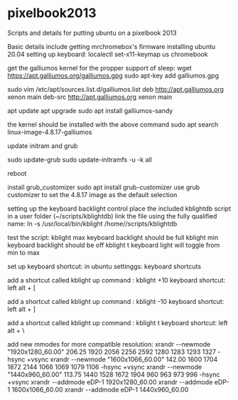 # pixelbook2013
Scripts and details for putting ubuntu on a pixelbook 2013

Basic details include getting mrchromebox's firmware
installing ubuntu 20.04
setting up keyboard:
localectl set-x11-keymap us chromebook

get the galliumos kernel for the propper support of sleep:
wget https://apt.galliumos.org/galliumos.gpg
sudo apt-key add galliumos.gpg

sudo vim /etc/apt/sources.list.d/galliumos.list
deb     http://apt.galliumos.org xenon main
deb-src http://apt.galliumos.org xenon main

apt update
apt upgrade
sudo apt install galliumos-sandy

the kernel should be installed with the above command
sudo apt search linux-image-4.8.17-galliumos

update initram and grub

sudo update-grub
sudo update-initramfs -u -k all

reboot

install grub_customizer
sudo apt install grub-customizer
use grub customizer to set the 4.8.17 image as the default selection

setting up the keyboard backlight control
place the included kblightdb script in a user folder (~/scripts/kblightdb)
link the file using the fully qualified name:
ln -s /usr/local/bin/kblight /home/<username>/scripts/kblightdb

test the script:
kblight max
keyboard backlight should be full
kblight min 
keyboard backlight should be off
kblight t 
keyboard light will toggle from min to max

set up keyboard shortcut:
in ubuntu settinggs:
  keyboard shortcuts

add a shortcut called kblight up
command : kblight +10
keyboard shortcut:
left alt + [

add a shortcut called kblight up
command : kblight -10
keyboard shortcut:
left alt + ]

add a shortcut called kblight up
command : kblight t
keyboard shortcut:
left alt + \

add new mmodes for more compatible resolution:
xrandr --newmode "1920x1280_60.00"  206.25  1920 2056 2256 2592  1280 1283 1293 1327 -hsync +vsync
xrandr --newmode "1600x1066_60.00"  142.00  1600 1704 1872 2144  1066 1069 1079 1106 -hsync +vsync
xrandr --newmode "1440x960_60.00"  113.75  1440 1528 1672 1904  960 963 973 996 -hsync +vsync
xrandr --addmode eDP-1 1920x1280_60.00
xrandr --addmode eDP-1 1600x1066_60.00
xrandr --addmode eDP-1 1440x960_60.00

